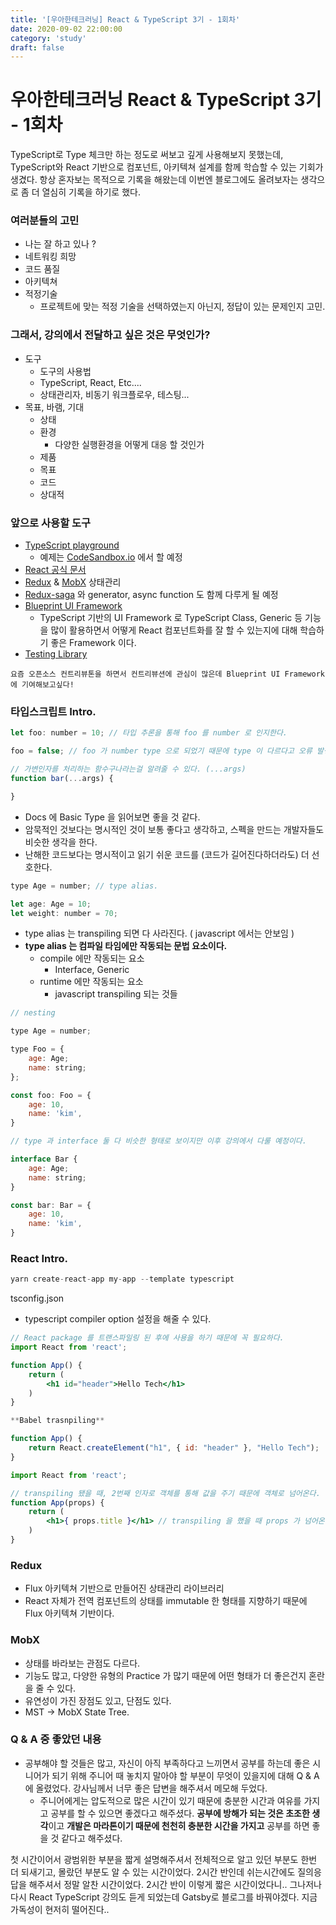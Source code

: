 ```yaml
---
title: '[우아한테크러닝] React & TypeScript 3기 - 1회차'
date: 2020-09-02 22:00:00
category: 'study'
draft: false
---
```


우아한테크러닝 React & TypeScript 3기 - 1회차
========================

TypeScript로 Type 체크만 하는 정도로 써보고 깊게 사용해보지 못했는데,
TypeScript와 React 기반으로 컴포넌트, 아키텍쳐 설계를 함께 학습할 수 있는 기회가 생겼다.
항상 혼자보는 목적으로 기록을 해왔는데 이번엔 블로그에도 올려보자는 생각으로 좀 더 열심히 기록을 하기로 했다.


### 여러분들의 고민

- 나는 잘 하고 있나 ?
- 네트워킹 희망
- 코드 품질
- 아키텍쳐
- 적정기술
    - 프로젝트에 맞는 적정 기술을 선택하였는지 아닌지, 정답이 있는 문제인지 고민.

### 그래서, 강의에서 전달하고 싶은 것은 무엇인가?

- 도구
    - 도구의 사용법
    - TypeScript, React, Etc....
    - 상태관리자, 비동기 워크플로우, 테스팅...
- 목표, 바램, 기대
    - 상태
    - 환경
        - 다양한 실행환경을 어떻게 대응 할 것인가
    - 제품
    - 목표
    - 코드
    - 상대적


### 앞으로 사용할 도구

- [TypeScript playground](https://www.typescriptlang.org/play)
    - 예제는 [CodeSandbox.io](http://codesandbox.io) 에서 할 예정
- [React 공식 문서](https://reactjs.org/)
- [Redux](https://redux.js.org/) & [MobX](https://mobx.js.org/README.html) 상태관리
- [Redux-saga](https://redux-saga.js.org/) 와 generator, async function 도 함께 다루게 될 예정
- [Blueprint UI Framework](https://blueprintjs.com/)
    - TypeScript 기반의 UI Framework 로 TypeScript Class, Generic 등 기능을 많이 활용하면서 어떻게 React 컴포넌트화를 잘 할 수 있는지에 대해 학습하기 좋은 Framework 이다.
- [Testing Library](https://testing-library.com/)

```
요즘 오픈소스 컨트리뷰톤을 하면서 컨트리뷰션에 관심이 많은데 Blueprint UI Framework 에 기여해보고싶다!
```


### 타입스크립트 Intro.

```jsx
let foo: number = 10; // 타입 추론을 통해 foo 를 number 로 인지한다.

foo = false; // foo 가 number type 으로 되었기 때문에 type 이 다르다고 오류 발생한다.

// 가변인자를 처리하는 함수구나라는걸 알려줄 수 있다. (...args)
function bar(...args) {

}
```

- Docs 에 Basic Type 을 읽어보면 좋을 것 같다.
- 암묵적인 것보다는 명시적인 것이 보통 좋다고 생각하고, 스펙을 만드는 개발자들도 비슷한 생각을 한다.
- 난해한 코드보다는 명시적이고 읽기 쉬운 코드를 (코드가 길어진다하더라도) 더 선호한다.

```jsx
type Age = number; // type alias.

let age: Age = 10;
let weight: number = 70;
```

- type alias 는 transpiling 되면 다 사라진다. ( javascript 에서는 안보임 )
- **type alias 는 컴파일 타임에만 작동되는 문법 요소이다.**
    - compile 에만 작동되는 요소
        - Interface, Generic
    - runtime 에만 작동되는 요소
        - javascript transpiling 되는 것들

```jsx
// nesting

type Age = number;

type Foo = {
	age: Age;
	name: string;
};

const foo: Foo = {
	age: 10,
	name: 'kim',
}

// type 과 interface 둘 다 비슷한 형태로 보이지만 이후 강의에서 다룰 예정이다.

interface Bar {
	age: Age;
	name: string;
}

const bar: Bar = {
	age: 10,
	name: 'kim',
}
```

### React Intro.

```jsx
yarn create-react-app my-app --template typescript
```

tsconfig.json

- typescript compiler option 설정을 해줄 수 있다.


```jsx
// React package 를 트랜스파일링 된 후에 사용을 하기 때문에 꼭 필요하다.
import React from 'react';

function App() {
	return (
		<h1 id="header">Hello Tech</h1>
	)
}

**Babel trasnpiling**

function App() {
	return React.createElement("h1", { id: "header" }, "Hello Tech");
}
```

```jsx
import React from 'react';

// transpiling 됐을 때, 2번째 인자로 객체를 통해 값을 주기 때문에 객체로 넘어온다.
function App(props) {
	return (
		<h1>{ props.title }</h1> // transpiling 을 했을 때 props 가 넘어온 변수라는걸 체크해줄 수 없기 때문에 {} 로 구분해준다.
	)
}

```

### Redux

- Flux 아키텍쳐 기반으로 만들어진 상태관리 라이브러리
- React 자체가 전역 컴포넌트의 상태를 immutable 한 형태를 지향하기 때문에 Flux 아키텍쳐 기반이다.

### MobX

- 상태를 바라보는 관점도 다르다.
- 기능도 많고, 다양한 유형의 Practice 가 많기 때문에 어떤 형태가 더 좋은건지 혼란을 줄 수 있다.
- 유연성이 가진 장점도 있고, 단점도 있다.
- MST → MobX State Tree.


### Q & A 중 좋았던 내용
- 공부해야 할 것들은 많고, 자신이 아직 부족하다고 느끼면서 공부를 하는데 좋은 시니어가 되기 위해 주니어 때 놓치지 말아야 할 부분이 무엇이 있을지에 대해 Q & A 에 올렸었다. 강사님께서 너무 좋은 답변을 해주셔서 메모해 두었다.
    - 주니어에게는 압도적으로 많은 시간이 있기 때문에 충분한 시간과 여유를 가지고 공부를 할 수 있으면 좋겠다고 해주셨다. **공부에 방해가 되는 것은 초조한 생각**이고 **개발은 마라톤이기 때문에 천천히 충분한 시간을 가지고** 공부를 하면 좋을 것 같다고 해주셨다.


첫 시간이어서 광범위한 부분을 짧게 설명해주셔서 전체적으로 알고 있던 부분도 한번 더 되새기고, 몰랐던 부분도 알 수 있는 시간이었다. 2시간 반인데 쉬는시간에도 질의응답을 해주셔서 정말 알찬 시간이었다. 2시간 반이 이렇게 짧은 시간이었다니..
그나저나 다시 React TypeScript 강의도 듣게 되었는데 Gatsby로 블로그를 바꿔야겠다. 지금 가독성이 현저히 떨어진다..
